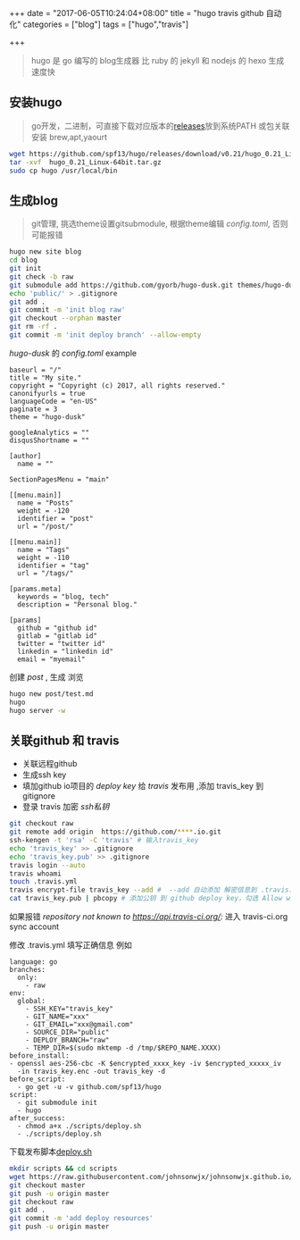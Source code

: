 +++
date = "2017-06-05T10:24:04+08:00"
title = "hugo travis github 自动化"
categories = ["blog"]
tags = ["hugo","travis"]

+++

> hugo 是 go 编写的 blog生成器
> 比 ruby 的 jekyll 和 nodejs 的 hexo 生成速度快

## 安装hugo

> go开发，二进制，可直接下载对应版本的[releases](https://github.com/spf13/hugo/releases)放到系统PATH
> 或包关联安装 brew,apt,yaourt

```bash
wget https://github.com/spf13/hugo/releases/download/v0.21/hugo_0.21_Linux-64bit.tar.gz
tar -xvf  hugo_0.21_Linux-64bit.tar.gz
sudo cp hugo /usr/local/bin
```

## 生成blog

> git管理, 挑选theme设置gitsubmodule, 根据theme编辑 *config.toml*, 否则可能报错

```bash
hugo new site blog
cd blog
git init
git check -b raw
git submodule add https://github.com/gyorb/hugo-dusk.git themes/hugo-dusk
echo 'public/' > .gitignore
git add .
git commit -m 'init blog raw'
git checkout --orphan master
git rm -rf .
git commit -m 'init deploy branch' --allow-empty

```

*hugo-dusk* 的 *config.toml* example

```
baseurl = "/"
title = "My site."
copyright = "Copyright (c) 2017, all rights reserved."
canonifyurls = true
languageCode = "en-US"
paginate = 3
theme = "hugo-dusk"

googleAnalytics = ""
disqusShortname = ""

[author]
  name = ""

SectionPagesMenu = "main"

[[menu.main]]
  name = "Posts"
  weight = -120
  identifier = "post"
  url = "/post/"

[[menu.main]]
  name = "Tags"
  weight = -110
  identifier = "tag"
  url = "/tags/"

[params.meta]
  keywords = "blog, tech"
  description = "Personal blog."

[params]
  github = "github id"
  gitlab = "gitlab id"
  twitter = "twitter id"
  linkedin = "linkedin id"
  email = "myemail"
```

创建 *post* , 生成 浏览

```bash
hugo new post/test.md
hugo
hugo server -w
```

## 关联github 和 travis

- 关联远程github
- 生成ssh key
- 填加github io项目的 *deploy key* 给 *travis* 发布用 ,添加 travis_key 到 gitignore
- 登录 travis 加密 *ssh私钥*

```bash
git checkout raw
git remote add origin  https://github.com/****.io.git
ssh-kengen -t 'rsa' -C 'travis' # 输入travis_key
echo 'travis_key' >> .gitignore
echo 'travis_key.pub' >> .gitignore
travis login --auto
travis whoami
touch .travis.yml
travis encrypt-file travis_key --add #  --add 自动添加 解密信息到 .travis.yaml
cat travis_key.pub | pbcopy # 添加公钥 到 github deploy key，勾选 Allow write access。  linux cat travis_key.pub | xclip -selection cllipboard
```
如果报错 *repository not known to https://api.travis-ci.org/:*  进入 travis-ci.org sync account

修改 .travis.yml 填写正确信息
例如

```
language: go
branches:
  only:
    - raw
env:
  global:
    - SSH_KEY="travis_key"
    - GIT_NAME="xxx"
    - GIT_EMAIL="xxx@gmail.com"
    - SOURCE_DIR="public"
    - DEPLOY_BRANCH="raw"
    - TEMP_DIR=$(sudo mktemp -d /tmp/$REPO_NAME.XXXX)
before_install:
- openssl aes-256-cbc -K $encrypted_xxxx_key -iv $encrypted_xxxxx_iv
  -in travis_key.enc -out travis_key -d
before_script:
  - go get -u -v github.com/spf13/hugo
script:
  - git submodule init
  - hugo
after_success:
  - chmod a+x ./scripts/deploy.sh
  - ./scripts/deploy.sh
```

下载发布脚本[deploy.sh](https://raw.githubusercontent.com/johnsonwjx/johnsonwjx.github.io/raw/scripts/deploy.sh)
```bash
mkdir scripts && cd scripts
wget https://raw.githubusercontent.com/johnsonwjx/johnsonwjx.github.io/raw/scripts/deploy.sh
git checkout master
git push -u origin master
git checkout raw
git add .
git commit -m 'add deploy resources'
git push -u origin master
```

